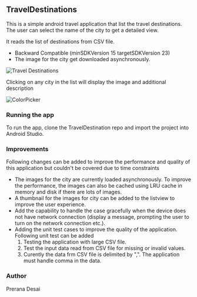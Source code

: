 ## TravelDestinations

This is a simple android travel application that list the travel destinations. The user can select the name of the city to get a detailed view. 

It reads the list of destinations from CSV file. 
  - Backward Compatible (minSDKVersion 15 targetSDKVersion 23)
  - The image for the city get downloaded asynchronously.
  
 
![Travel Destinations](https://cloud.githubusercontent.com/assets/16673483/13273618/d146effa-da72-11e5-8063-f1cd929bfcbe.png)

Clicking on any city in the list will display the image and additional description 

![ColorPicker](https://cloud.githubusercontent.com/assets/16673483/13273904/ee3a21ca-da74-11e5-99a3-2006a39ececf.png)

###  Running the app
To run the app, clone the TravelDestination repo and import the project into Android Studio.

###  Improvements
Following changes can be added to improve the performance and quality of this application but couldn't be covered due to time constraints
  - The images for the city are currently loaded asynchronously. To improve the performance, the images can also be cached using LRU cache in memory and disk if there are lots of images. 
  - A thumbnail for the images for city can be added to the listview to improve the user experience.
  - Add the capability to handle the case gracefully when the device does not have network connection (display a message, prompting the user to turn on the network connection etc.).
  - Adding the unit test cases to improve the quality of the application. Following unit test can be added
     1. Testing the application with large CSV file. 
     2. Test the input data read from CSV file for missing or invalid values.
     3. Curently the data frm CSV file is delimited by ",". The application must handle comma in the data.

### Author
Prerana Desai
